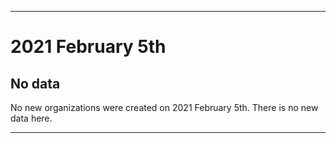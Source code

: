 
***

# 2021 February 5th

## No data

No new organizations were created on 2021 February 5th. There is no new data here.

***
